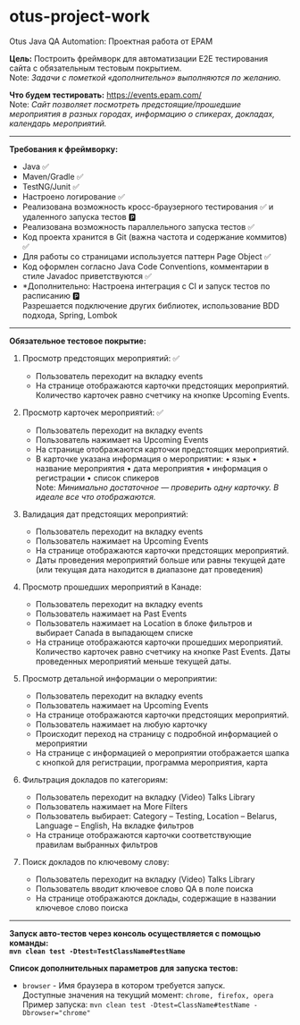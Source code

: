 # otus-project-work
Otus Java QA Automation: Проектная работа от EPAM

**Цель:** Построить фреймворк для автоматизации Е2Е тестирования сайта с обязательным тестовым покрытием.<br>
Note: *Задачи с пометкой «*дополнительно*» выполняются по желанию.*

**Что будем тестировать:** https://events.epam.com/ <br>
Note: *Сайт позволяет посмотреть предстоящие/прошедшие мероприятия в разных городах, информацию о спикерах, докладах, календарь мероприятий.*

---

**Требования к фреймворку:**
- Java ✅
- Maven/Gradle ✅
- TestNG/Junit ✅
- Настроено логирование ✅
- Реализована возможность кросс-браузерного тестирования ✅ и удаленного запуска тестов 🅿️
- Реализована возможность параллельного запуска тестов ✅
- Код проекта хранится в Git (важна частота и содержание коммитов) ✅
- Для работы со страницами используется паттерн Page Object ✅
- Код оформлен согласно Java Code Conventions, комментарии в стиле Javadoc приветствуются ✅
- *Дополнительно: Настроена интеграция с CI и запуск тестов по расписанию 🅿️<br>
  Разрешается подключение других библиотек, использование BDD подхода, Spring, Lombok

---

**Обязательное тестовое покрытие:**<br>
1) Просмотр предстоящих мероприятий: ✅
    * Пользователь переходит на вкладку events
    * На странице отображаются карточки предстоящих мероприятий. Количество карточек равно счетчику на кнопке Upcoming Events.

2) Просмотр карточек мероприятий: ✅
    * Пользователь переходит на вкладку events
    * Пользователь нажимает на Upcoming Events
    * На странице отображаются карточки предстоящих мероприятий.
    * В карточке указана информация о мероприятии: • язык • название мероприятия • дата мероприятия • информация о регистрации • список спикеров<br>
    Note: *Минимально достаточное — проверить одну карточку. В идеале все что отображаются.*

3) Валидация дат предстоящих мероприятий:
    * Пользователь переходит на вкладку events
    * Пользователь нажимает на Upcoming Events
    * На странице отображаются карточки предстоящих мероприятий.
    * Даты проведения мероприятий больше или равны текущей дате (или текущая дата находится в диапазоне дат проведения)

4) Просмотр прошедших мероприятий в Канаде:
    * Пользователь переходит на вкладку events
    * Пользователь нажимает на Past Events
    * Пользователь нажимает на Location в блоке фильтров и выбирает Canada в выпадающем списке
    * На странице отображаются карточки прошедших мероприятий. Количество карточек равно счетчику на кнопке Past Events. Даты проведенных мероприятий меньше текущей даты.

5) Просмотр детальной информации о мероприятии:
    * Пользователь переходит на вкладку events
    * Пользователь нажимает на Upcoming Events
    * На странице отображаются карточки предстоящих мероприятий.
    * Пользователь нажимает на любую карточку
    * Происходит переход на страницу с подробной информацией о мероприятии
    * На странице с информацией о мероприятии отображается шапка с кнопкой для регистрации, программа мероприятия, карта

6) Фильтрация докладов по категориям:
    * Пользователь переходит на вкладку (Video) Talks Library
    * Пользователь нажимает на More Filters
    * Пользователь выбирает: Category – Testing, Location – Belarus, Language – English, На вкладке фильтров
    * На странице отображаются карточки соответствующие правилам выбранных фильтров

7) Поиск докладов по ключевому слову:
    * Пользователь переходит на вкладку (Video) Talks Library
    * Пользователь вводит ключевое слово QA в поле поиска
    * На странице отображаются доклады, содержащие в названии ключевое слово поиска

---

**Запуск авто-тестов через консоль осуществляется с помощью команды:**<br> 
**`mvn clean test -Dtest=TestClassName#testName`**

**Список дополнительных параметров для запуска тестов:**<br>
- `browser` - Имя браузера в котором требуется запуск.<br>
      Доступные значения на текущий момент: `chrome, firefox, opera`<br>
      Пример запуска: `mvn clean test -Dtest=ClassName#testName -Dbrowser="chrome"`